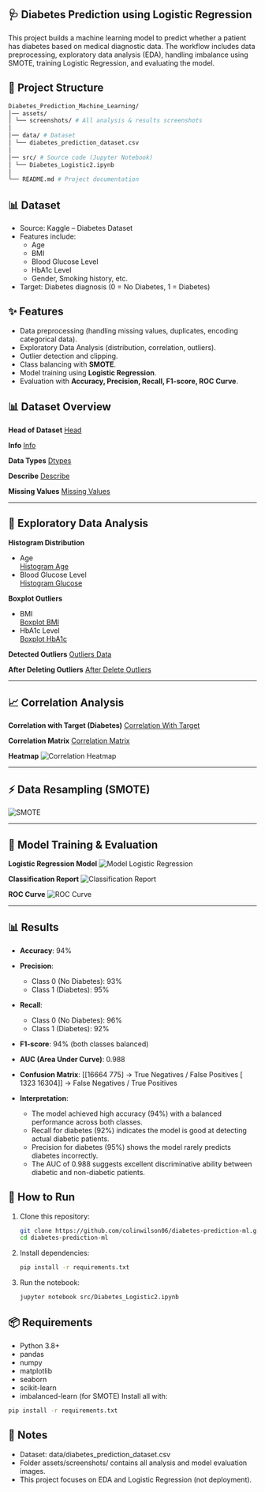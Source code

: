 ## 🩺 Diabetes Prediction using Logistic Regression
This project builds a machine learning model to predict whether a patient has diabetes based on medical diagnostic data.
The workflow includes data preprocessing, exploratory data analysis (EDA), handling imbalance using SMOTE, training Logistic Regression, and evaluating the model.

## 📂 Project Structure
```bash
Diabetes_Prediction_Machine_Learning/
│── assets/
│ └── screenshots/ # All analysis & results screenshots
│
│── data/ # Dataset
│ └── diabetes_prediction_dataset.csv
│
│── src/ # Source code (Jupyter Notebook)
│ └── Diabetes_Logistic2.ipynb
│
└── README.md # Project documentation
```

## 📊 Dataset
- Source: Kaggle – Diabetes Dataset
- Features include:
  - Age
  - BMI
  - Blood Glucose Level
  - HbA1c Level
  -  Gender, Smoking history, etc.
- Target: Diabetes diagnosis (0 = No Diabetes, 1 = Diabetes)

## ✨ Features
- Data preprocessing (handling missing values, duplicates, encoding categorical data).
- Exploratory Data Analysis (distribution, correlation, outliers).
- Outlier detection and clipping.
- Class balancing with **SMOTE**.
- Model training using **Logistic Regression**.
- Evaluation with **Accuracy, Precision, Recall, F1-score, ROC Curve**.

## 📊 Dataset Overview

**Head of Dataset**
[Head](assets/screenshots/01_df_head.png)

**Info**
[Info](assets/screenshots/02_df_info.png)

**Data Types**
[Dtypes](assets/screenshots/04_df_dtypes.png)

**Describe**
[Describe](assets/screenshots/03_df_describe.png)

**Missing Values**
[Missing Values](assets/screenshots/05_missing_values.png)

---

## 🔎 Exploratory Data Analysis

**Histogram Distribution**
- Age  
  [Histogram Age](assets/screenshots/06_histogram_age.png)  
- Blood Glucose Level  
  [Histogram Glucose](assets/screenshots/07_histogram_blood_glucose.png)  

**Boxplot Outliers**
- BMI  
  [Boxplot BMI](assets/screenshots/08_boxplot_bmi.png)  
- HbA1c Level  
  [Boxplot HbA1c](assets/screenshots/09_boxplot_hba1c.png)  

**Detected Outliers**
[Outliers Data](assets/screenshots/10_outliers_detected.png)

**After Deleting Outliers**
[After Delete Outliers](assets/screenshots/11_after_outlier_removal.png)

---

## 📈 Correlation Analysis

**Correlation with Target (Diabetes)**
[Correlation With Target](assets/screenshots/12_correlation_with_target.png)

**Correlation Matrix**
[Correlation Matrix](assets/screenshots/13_correlation_matrix.png)

**Heatmap**
![Correlation Heatmap](assets/screenshots/14_correlation_heatmap.png)

---

## ⚡ Data Resampling (SMOTE)
![SMOTE](assets/screenshots/15_smote_resampling.png)

---

## 🤖 Model Training & Evaluation

**Logistic Regression Model**
![Model Logistic Regression](assets/screenshots/16_logistic_regression_model.png)

**Classification Report**
![Classification Report](assets/screenshots/17_classification_report.png)

**ROC Curve**
![ROC Curve](assets/screenshots/18_roc_curve.png)

---

## 📊 Results

- **Accuracy**: 94%
  
- **Precision**:
  - Class 0 (No Diabetes): 93%
  - Class 1 (Diabetes): 95%
    
- **Recall**:
  - Class 0 (No Diabetes): 96%
  - Class 1 (Diabetes): 92%
    
- **F1-score**: 94% (both classes balanced)

- **AUC (Area Under Curve)**: 0.988

- **Confusion Matrix**:
 [[16664   775]   → True Negatives / False Positives
 [ 1323 16304]]   → False Negatives / True Positives

- **Interpretation**:
  - The model achieved high accuracy (94%) with a balanced performance across both classes.
  - Recall for diabetes (92%) indicates the model is good at detecting actual diabetic patients.
  - Precision for diabetes (95%) shows the model rarely predicts diabetes incorrectly.
  - The AUC of 0.988 suggests excellent discriminative ability between diabetic and non-diabetic patients.



## 🚀 How to Run

1. Clone this repository:
   ```bash
   git clone https://github.com/colinwilson06/diabetes-prediction-ml.git
   cd diabetes-prediction-ml
   ```
   
2. Install dependencies:
   ```bash
   pip install -r requirements.txt
   ```
   
3. Run the notebook:
   ```bash
   jupyter notebook src/Diabetes_Logistic2.ipynb
   ```

## 📦 Requirements
- Python 3.8+
- pandas
- numpy
- matplotlib
- seaborn
- scikit-learn
- imbalanced-learn (for SMOTE)
Install all with:
```bash
pip install -r requirements.txt
```


## 📌 Notes
- Dataset: data/diabetes_prediction_dataset.csv
- Folder assets/screenshots/ contains all analysis and model evaluation images.
- This project focuses on EDA and Logistic Regression (not deployment).

